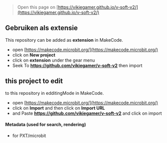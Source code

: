 
> Open this page on [https://vikiegamer.github.io/v-soft-v2/](https://vikiegamer.github.io/v-soft-v2/)

## Gebruiken als extensie

This repository can be added as **extension** in MakeCode.

* open [https://makecode.microbit.org/](https://makecode.microbit.org/)
* click on **New project**
* click on **extension** under the gear menu
* Seek To **https://github.com/vikiegamer/v-soft-v2** then import

## this project to edit

to this repository in edditingMode in MakeCode.

* open [https://makecode.microbit.org/](https://makecode.microbit.org/)
* click on **Import** and then click on **Import URL**
* and Paste **https://github.com/vikiegamer/v-soft-v2** and click on import

#### Metadata (used for search, rendering)

* for PXT/microbit
<script src="https://makecode.com/gh-pages-embed.js"></script><script>makeCodeRender("{{ site.makecode.home_url }}", "{{ site.github.owner_name }}/{{ site.github.repository_name }}");</script>

